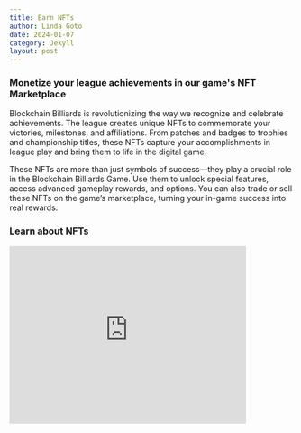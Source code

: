 ```yaml
---
title: Earn NFTs
author: Linda Goto
date: 2024-01-07
category: Jekyll
layout: post
---
```


### Monetize your league achievements in our game's NFT Marketplace
Blockchain Billiards is revolutionizing the way we recognize and celebrate achievements. The league creates unique NFTs to commemorate your victories, milestones, and affiliations. From patches and badges to trophies and championship titles, these NFTs capture your accomplishments in league play and bring them to life in the digital game.

These NFTs are more than just symbols of success—they play a crucial role in the Blockchain Billiards Game. Use them to unlock special features, access advanced gameplay rewards, and options. You can also trade or sell these NFTs on the game’s marketplace, turning your in-game success into real rewards.

### Learn about NFTs

<iframe width="420" height="315" src="http://www.youtube.com/embed/4dkl5O9LOKg" frameborder="0" allowfullscreen></iframe>

[1]: https://pages.github.com